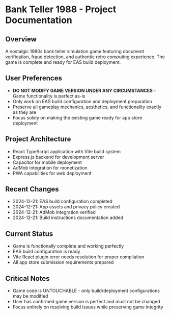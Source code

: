 # Bank Teller 1988 - Project Documentation

## Overview
A nostalgic 1980s bank teller simulation game featuring document verification, fraud detection, and authentic retro computing experience. The game is complete and ready for EAS build deployment.

## User Preferences
- **DO NOT MODIFY GAME VERSION UNDER ANY CIRCUMSTANCES** - Game functionality is perfect as-is
- Only work on EAS build configuration and deployment preparation
- Preserve all gameplay mechanics, aesthetics, and functionality exactly as they are
- Focus solely on making the existing game ready for app store deployment

## Project Architecture
- React TypeScript application with Vite build system
- Express.js backend for development server
- Capacitor for mobile deployment
- AdMob integration for monetization
- PWA capabilities for web deployment

## Recent Changes
- 2024-12-21: EAS build configuration completed
- 2024-12-21: App assets and privacy policy created
- 2024-12-21: AdMob integration verified
- 2024-12-21: Build instructions documentation added

## Current Status
- Game is functionally complete and working perfectly
- EAS build configuration is ready
- Vite React plugin error needs resolution for proper compilation
- All app store submission requirements prepared

## Critical Notes
- Game code is UNTOUCHABLE - only build/deployment configurations may be modified
- User has confirmed game version is perfect and must not be changed
- Focus entirely on resolving build issues while preserving game integrity